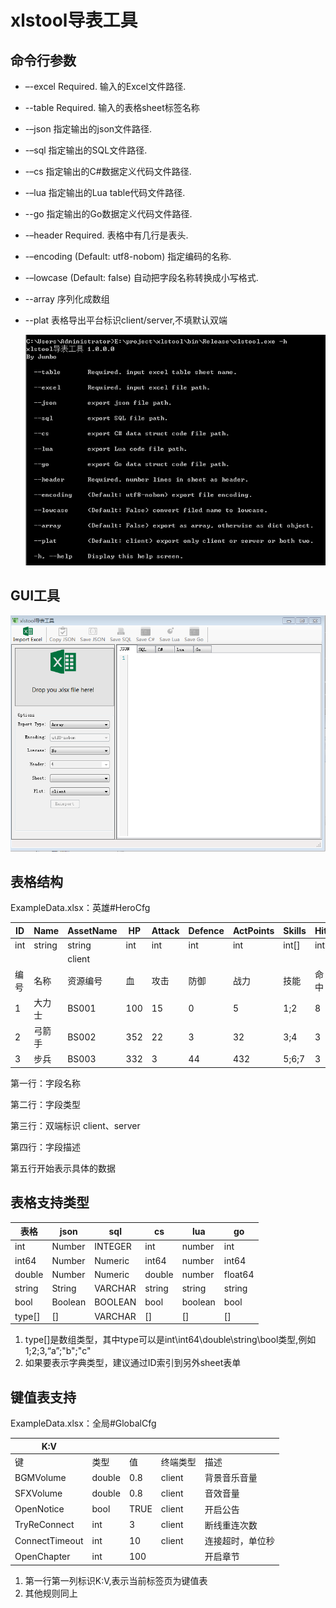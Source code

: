 # xlstool导表工具

## 命令行参数

* –-excel Required. 输入的Excel文件路径.

* --table Required. 输入的表格sheet标签名称

* -–json 指定输出的json文件路径.

* -–sql 指定输出的SQL文件路径.

* -–cs 指定输出的C#数据定义代码文件路径.

* -–lua 指定输出的Lua table代码文件路径.

* --go 指定输出的Go数据定义代码文件路径.

* -–header Required. 表格中有几行是表头.

* -–encoding (Default: utf8-nobom) 指定编码的名称.

* -–lowcase (Default: false) 自动把字段名称转换成小写格式.

* --array 序列化成数组

* --plat 表格导出平台标识client/server,不填默认双端

  

  ![1576751138628](Docs/cmd.png)



## GUI工具

![](Docs/gui.png)



## 表格结构

ExampleData.xlsx：英雄#HeroCfg

| ID   | Name   | AssetName | HP   | Attack | Defence | ActPoints | Skills | Hit  | Dodge | Critical | Open  |
| ---- | ------ | --------- | ---- | ------ | ------- | --------- | ------ | ---- | ----- | -------- | ----- |
| int  | string | string    | int  | int    | int     | int       | int[]  | int  | int   | double   | bool  |
|      |        | client    |      |        |         |           |        |      |       |          |       |
| 编号 | 名称   | 资源编号  | 血   | 攻击   | 防御    | 战力      | 技能   | 命中 | 闪避  | 暴击     | 开启  |
| 1    | 大力士 | BS001     | 100  | 15     | 0       | 5         | 1;2    | 8    | 0     | 1.8      | TRUE  |
| 2    | 弓箭手 | BS002     | 352  | 22     | 3       | 32        | 3;4    | 3    | 4     | 2.4      | TRUE  |
| 3    | 步兵   | BS003     | 332  | 3      | 44      | 432       | 5;6;7  | 3    | 4     | 2        | FALSE |



第一行：字段名称

第二行：字段类型

第三行：双端标识 client、server

第四行：字段描述

第五行开始表示具体的数据



## 表格支持类型

| 表格   | json    | sql     | cs     | lua     | go      |
| ------ | ------- | ------- | ------ | ------- | ------- |
| int    | Number  | INTEGER | int    | number  | int     |
| int64  | Number  | Numeric | int64  | number  | int64   |
| double | Number  | Numeric | double | number  | float64 |
| string | String  | VARCHAR | string | string  | string  |
| bool   | Boolean | BOOLEAN | bool   | boolean | bool    |
| type[] | []      | VARCHAR | []     | []      | []      |

1. type[]是数组类型，其中type可以是int\int64\double\string\bool类型,例如1;2;3,“a”;"b";"c"
2. 如果要表示字典类型，建议通过ID索引到另外sheet表单



## 键值表支持

ExampleData.xlsx：全局#GlobalCfg 

| K:V            |        |      |          |                  |
| -------------- | ------ | ---- | -------- | ---------------- |
| 键             | 类型   | 值   | 终端类型 | 描述             |
| BGMVolume      | double | 0.8  | client   | 背景音乐音量     |
| SFXVolume      | double | 0.8  | client   | 音效音量         |
| OpenNotice     | bool   | TRUE | client   | 开启公告         |
| TryReConnect   | int    | 3    | client   | 断线重连次数     |
| ConnectTimeout | int    | 10   | client   | 连接超时，单位秒 |
| OpenChapter    | int    | 100  |          | 开启章节         |

1. 第一行第一列标识K:V,表示当前标签页为键值表
2. 其他规则同上
